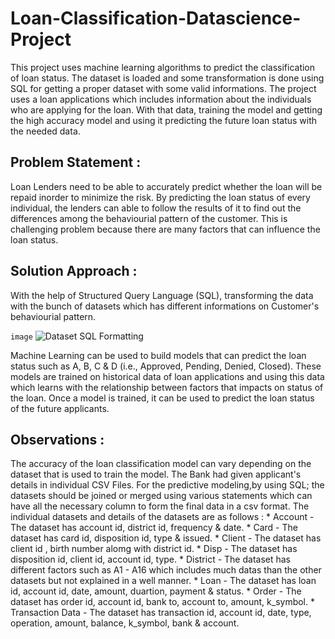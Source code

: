 # Loan-Classification-Datascience-Project
This project uses machine learning algorithms to predict the classification of loan status. The dataset is loaded and some transformation is done using SQL for getting a proper dataset with some valid informations. The project uses a loan applications which includes information about the individuals who are applying for the loan. With that data, training the model and getting the high accuracy model and using it predicting the future loan status with the needed data.
## Problem Statement :
Loan Lenders need to be able to accurately predict whether the loan will be repaid inorder to minimize the risk. By predicting the loan status of every individual, the lenders can able to follow the results of it to find out the differences among the behaviourial pattern of the customer. This is challenging problem because there are many factors that can influence the loan status.
## Solution Approach :
With the help of Structured Query Language (SQL), transforming the data with the bunch of datasets which has different informations on Customer's behaviourial pattern.  


`image` ![Dataset SQL Formatting](https://github.com/shridhar1504/Loan-Classification-Datascience-Project/assets/113985416/984a2561-6d2f-4656-bfe2-e47f970c175d)


Machine Learning can be used to build models that can predict the loan status such as A, B, C & D (i.e., Approved, Pending, Denied, Closed). These models are trained on historical data of loan applications and using this data which learns with the relationship between factors that impacts on status of the loan. Once a model is trained, it can be used to predict the loan status of the future applicants.
## Observations :
The accuracy of the loan classification model can vary depending on the dataset that is used to train the model. The Bank had given applicant's details in individual CSV Files. For the predictive modeling,by using SQL; the datasets should be joined or merged using various statements which can have all the necessary column to form the final data in a csv format. The individual datasets and details of the datasets are as follows :
    * Account - The dataset has account id, district id, frequency & date.
    * Card - The dataset has card id, disposition id, type & issued.
    * Client - The dataset has client id , birth number alomg with district id.
    * Disp - The dataset has disposition id, client id, account id, type.
    * District - The dataset has different factors such as A1 - A16 which includes much datas than the other datasets but not explained in a well manner.
    * Loan - The dataset has loan id, account id, date, amount, duartion, payment & status.
    * Order - The dataset has order id, account id, bank to, account to, amount, k_symbol.
    * Transaction Data - The dataset has transaction id, account id, date, type, operation, amount, balance, k_symbol, bank & account.

